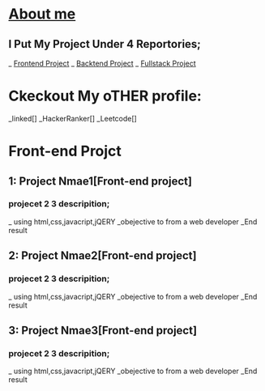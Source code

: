 # [About me](https://https://github.com/ANEETA8878)

## I Put My Project Under 4 Reportories;
_ [Frontend Project](https://https://github.com/ANEETA8878/Frontend)
_ [Backtend Project](https://https://github.com/ANEETA8878/Frontend)
_ [Fullstack Project](https://https://github.com/ANEETA8878/Frontend)

# Ckeckout My oTHER profile:
_linked[]
_HackerRanker[]
_Leetcode[]

# Front-end Projct

## 1: Project Nmae1[Front-end project]

### projecet 2 3 descripition;
_ using html,css,javacript,jQERY
_obejective  to from a web developer
_End result

## 2: Project Nmae2[Front-end project]

### projecet 2 3 descripition;
_ using html,css,javacript,jQERY
_obejective  to from a web developer
_End result

## 3: Project Nmae3[Front-end project]

### projecet 2 3 descripition;
_ using html,css,javacript,jQERY
_obejective  to from a web developer
_End result

